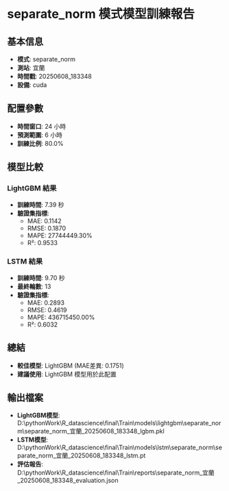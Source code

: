 
# separate_norm 模式模型訓練報告

## 基本信息
- **模式**: separate_norm
- **測站**: 宜蘭
- **時間戳**: 20250608_183348
- **設備**: cuda

## 配置參數
- **時間窗口**: 24 小時
- **預測範圍**: 6 小時
- **訓練比例**: 80.0%

## 模型比較

### LightGBM 結果

- **訓練時間**: 7.39 秒
- **驗證集指標**:
  - MAE: 0.1142
  - RMSE: 0.1870
  - MAPE: 27744449.30%
  - R²: 0.9533

### LSTM 結果

- **訓練時間**: 9.70 秒
- **最終輪數**: 13
- **驗證集指標**:
  - MAE: 0.2893
  - RMSE: 0.4619
  - MAPE: 436715450.00%
  - R²: 0.6032

## 總結

- **較佳模型**: LightGBM (MAE差異: 0.1751)
- **建議使用**: LightGBM 模型用於此配置


## 輸出檔案
- **LightGBM模型**: D:\pythonWork\R_datascience\final\Train\models\lightgbm\separate_norm\separate_norm_宜蘭_20250608_183348_lgbm.pkl
- **LSTM模型**: D:\pythonWork\R_datascience\final\Train\models\lstm\separate_norm\separate_norm_宜蘭_20250608_183348_lstm.pt
- **評估報告**: D:\pythonWork\R_datascience\final\Train\reports\separate_norm_宜蘭_20250608_183348_evaluation.json
